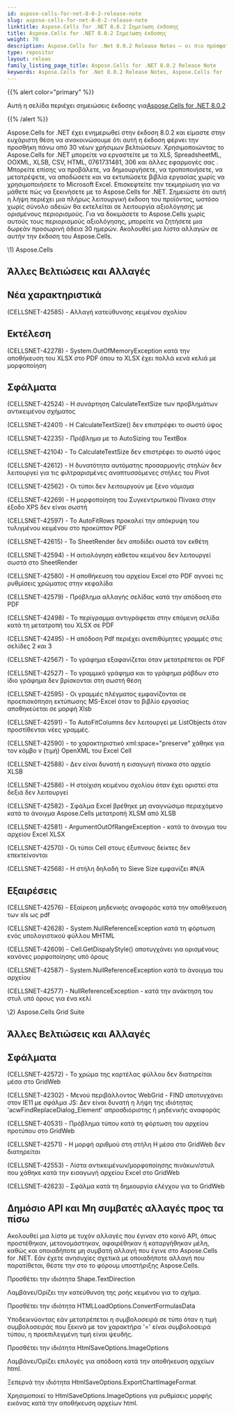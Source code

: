 ```yaml
---
id: aspose-cells-for-net-8-0-2-release-note
slug: aspose-cells-for-net-8-0-2-release-note
linktitle: Aspose.Cells for .NET 8.0.2 Σημείωση έκδοσης
title: Aspose.Cells for .NET 8.0.2 Σημείωση έκδοσης
weight: 70
description: Aspose.Cells for .Net 8.0.2 Release Notes – οι πιο πρόσφατες βελτιώσεις, νέες δυνατότητες και επιδιορθώσεις
type: repositor
layout: releas
family_listing_page_title: Aspose.Cells for .NET 8.0.2 Release Note
keywords: Aspose.Cells for .Net 8.0.2 Release Notes, Aspose.Cells for .Net 8.0.2 updates and fixe
---
```

{{% alert color="primary" %}} 

 Αυτή η σελίδα περιέχει σημειώσεις έκδοσης για[Aspose.Cells for .NET 8.0.2](https://releases.aspose.com/cells/net/new-releases/aspose.cells-for-.net-8.0.2/)

{{% /alert %}} 

 Aspose.Cells for .NET έχει ενημερωθεί στην έκδοση 8.0.2 και είμαστε στην ευχάριστη θέση να ανακοινώσουμε ότι αυτή η έκδοση φέρνει την προσθήκη πάνω από 30 νέων χρήσιμων βελτιώσεων.
Χρησιμοποιώντας το Aspose.Cells for .NET μπορείτε να εργαστείτε με τα XLS, SpreadsheetML, OOXML, XLSB, CSV, HTML, 0761731481, 306 και άλλες εφαρμογές σας . Μπορείτε επίσης να προβάλετε, να δημιουργήσετε, να τροποποιήσετε, να μετατρέψετε, να αποδώσετε και να εκτυπώσετε βιβλία εργασίας χωρίς να χρησιμοποιήσετε το Microsoft Excel.
Επισκεφτείτε την τεκμηρίωση για να μάθετε πώς να ξεκινήσετε με το Aspose.Cells for .NET.
Σημειώστε ότι αυτή η λήψη περιέχει μια πλήρως λειτουργική έκδοση του προϊόντος, ωστόσο χωρίς σύνολο αδειών θα εκτελείται σε λειτουργία αξιολόγησης με ορισμένους περιορισμούς. Για να δοκιμάσετε το Aspose.Cells χωρίς αυτούς τους περιορισμούς αξιολόγησης, μπορείτε να ζητήσετε μια δωρεάν προσωρινή άδεια 30 ημερών.
Ακολουθεί μια λίστα αλλαγών σε αυτήν την έκδοση του Aspose.Cells.

\1) Aspose.Cells 


##  **Άλλες Βελτιώσεις και Αλλαγές**

##  **Νέα χαρακτηριστικά**


 (CELLSNET-42585) - Αλλαγή κατεύθυνσης κειμένου σχολίου


##  **Εκτέλεση**


(CELLSNET-42278) - System.OutOfMemoryException κατά την αποθήκευση του XLSX στο PDF όπου το XLSX έχει πολλά κενά κελιά με μορφοποίηση


##  **Σφάλματα**


 (CELLSNET-42524) - Η συνάρτηση CalculateTextSize των προβλημάτων αντικειμένου σχήματος

 (CELLSNET-42401) - Η CalculateTextSize() δεν επιστρέφει το σωστό ύψος

 (CELLSNET-42235) - Πρόβλημα με το AutoSizing του TextBox

 (CELLSNET-42104) - Το CalculateTextSize δεν επιστρέφει το σωστό ύψος

 (CELLSNET-42612) - Η δυνατότητα αυτόματης προσαρμογής στηλών δεν λειτουργεί για τις φιλτραρισμένες αναπτυσσόμενες στήλες του Pivot

 (CELLSNET-42562) - Οι τύποι δεν λειτουργούν με ξένο νόμισμα

 (CELLSNET-42269) - Η μορφοποίηση του Συγκεντρωτικού Πίνακα στην έξοδο XPS δεν είναι σωστή

 (CELLSNET-42597) - Το AutoFitRows προκαλεί την απόκρυψη του τυλιγμένου κειμένου στο προκύπτον PDF

 (CELLSNET-42615) - Το SheetRender δεν αποδίδει σωστά τον εκθέτη

 (CELLSNET-42594) - Η αιτιολόγηση κάθετου κειμένου δεν λειτουργεί σωστά στο SheetRender

(CELLSNET-42580) - Η αποθήκευση του αρχείου Excel στο PDF αγνοεί τις ρυθμίσεις χρώματος στην κεφαλίδα

 (CELLSNET-42579) - Πρόβλημα αλλαγής σελίδας κατά την απόδοση στο PDF

 (CELLSNET-42498) - Το περίγραμμα αντιγράφεται στην επόμενη σελίδα κατά τη μετατροπή του XLSX σε PDF

 (CELLSNET-42495) - Η απόδοση Pdf περιέχει ανεπιθύμητες γραμμές στις σελίδες 2 και 3

 (CELLSNET-42567) - Το γράφημα εξαφανίζεται όταν μετατρέπεται σε PDF

 (CELLSNET-42527) - Το γραμμικό γράφημα και το γράφημα ράβδων στο ίδιο γράφημα δεν βρίσκονται στη σωστή θέση

 (CELLSNET-42595) - Οι γραμμές πλέγματος εμφανίζονται σε προεπισκόπηση εκτύπωσης MS-Excel όταν το βιβλίο εργασίας αποθηκεύεται σε μορφή Xlsb

 (CELLSNET-42591) - Το AutoFitColumns δεν λειτουργεί με ListObjects όταν προστίθενται νέες γραμμές.

 (CELLSNET-42590) - το χαρακτηριστικό xml:space="preserve" χάθηκε για τον κόμβο v (τιμή) OpenXML του Excel Cell

 (CELLSNET-42588) - Δεν είναι δυνατή η εισαγωγή πίνακα στο αρχείο XLSB

 (CELLSNET-42586) - Η στοίχιση κειμένου σχολίου όταν έχει οριστεί στα δεξιά δεν λειτουργεί

(CELLSNET-42582) - Σφάλμα Excel βρέθηκε μη αναγνώσιμο περιεχόμενο κατά το άνοιγμα Aspose.Cells μετατροπή XLSM από XLSB

 (CELLSNET-42581) - ArgumentOutOfRangeException - κατά το άνοιγμα του αρχείου Excel XLSX

 (CELLSNET-42570) - Οι τύποι Cell στους έξυπνους δείκτες δεν επεκτείνονται

 (CELLSNET-42568) - Η στήλη δηλαδή το Sieve Size εμφανίζει #N/A


##  **Εξαιρέσεις**


 (CELLSNET-42576) - Εξαίρεση μηδενικής αναφοράς κατά την αποθήκευση των xls ως pdf

 (CELLSNET-42628) - System.NullReferenceException κατά τη φόρτωση ενός υπολογιστικού φύλλου MHTML

 (CELLSNET-42609) - Cell.GetDispalyStyle() αποτυγχάνει για ορισμένους κανόνες μορφοποίησης υπό όρους

 (CELLSNET-42587) - System.NullReferenceException κατά το άνοιγμα του αρχείου

 (CELLSNET-42577) - NullReferenceException - κατά την ανάκτηση του στυλ υπό όρους για ένα κελί





 \2) Aspose.Cells Grid Suite


##  **Άλλες Βελτιώσεις και Αλλαγές**

##  **Σφάλματα**


 (CELLSNET-42572) - Το χρώμα της καρτέλας φύλλου δεν διατηρείται μέσα στο GridWeb

(CELLSNET-42302) - Μενού περιβάλλοντος WebGrid - FIND αποτυγχάνει στον IE11 με σφάλμα JS: Δεν είναι δυνατή η λήψη της ιδιότητας 'acwFindReplaceDialog_Element' απροσδιόριστης ή μηδενικής αναφοράς

 (CELLSNET-40531) - Πρόβλημα τύπου κατά τη φόρτωση του αρχείου προτύπου στο GridWeb

 (CELLSNET-42571) - Η μορφή αριθμού στη στήλη H μέσα στο GridWeb δεν διατηρείται

 (CELLSNET-42553) - Λίστα αντικειμένων/μορφοποίησης πινάκων/στυλ που χάθηκε κατά την εισαγωγή αρχείου Excel στο GridWeb

 (CELLSNET-42623) - Σφάλμα κατά τη δημιουργία ελέγχου για το GridWeb




##  **Δημόσιο API και Μη συμβατές αλλαγές προς τα πίσω**


 Ακολουθεί μια λίστα με τυχόν αλλαγές που έγιναν στο κοινό API, όπως προστέθηκαν, μετονομάστηκαν, αφαιρέθηκαν ή καταργήθηκαν μέλη, καθώς και οποιαδήποτε μη συμβατή αλλαγή που έγινε στο Aspose.Cells for .NET. Εάν έχετε ανησυχίες σχετικά με οποιαδήποτε αλλαγή που παρατίθεται, θέστε την στο το φόρουμ υποστήριξης Aspose.Cells.



 Προσθέτει την ιδιότητα Shape.TextDirection

 Λαμβάνει/Ορίζει την κατεύθυνση της ροής κειμένου για το σχήμα.



 Προσθέτει την ιδιότητα HTMLLoadOptions.ConvertFormulasData

 Υποδεικνύοντας εάν μετατρέπεται η συμβολοσειρά σε τύπο όταν η τιμή συμβολοσειράς που ξεκινά με τον χαρακτήρα '=' είναι συμβολοσειρά τύπου, η προεπιλεγμένη τιμή είναι ψευδής.



 Προσθέτει την ιδιότητα HtmlSaveOptions.ImageOptions

 Λαμβάνει/Ορίζει επιλογές για απόδοση κατά την αποθήκευση αρχείων html.



 Ξεπερνά την ιδιότητα HtmlSaveOptions.ExportChartImageFormat

Χρησιμοποιεί το HtmlSaveOptions.ImageOptions για ρυθμίσεις μορφής εικόνας κατά την αποθήκευση αρχείων html.


